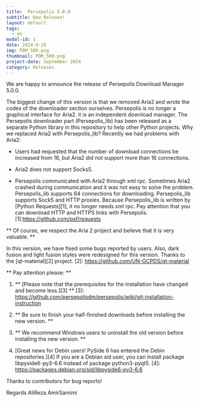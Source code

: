 ```yaml
---
title:  Persepolis 5.0.0
subtitle: New Release!
layout: default
tags:
  - en
modal-id: 1
date: 2024-9-29
img: PDM_500.png
thumbnail: PDM_500.png
project-date: September 2024
category: Releases
---
```


We are happy to announce the release of Persepolis Download Manager 5.0.0.


The biggest change of this version is that we removed Aria2 and wrote the codes of the downloader section ourselves. Persepolis is no longer a graphical interface for Aria2. it is an independent download manager. The Persepolis downloader part (Persepolis_lib) has been released as a separate Python library in this repository to help other Python projects.
Why we replaced Aria2 with Persepolis_lib? Recently we had problems with Aria2:

  - Users had requested that the number of download connections be increased from 16, but Aria2 did not support more than 16 connections.

  - Aria2 does not support Socks5.

  - Persepolis communicated with Aria2 through xml rpc. Sometimes Aria2 crashed during communication and it was not easy to solve the problem.
  Persepolis_lib supports 64 connections for downloading. Persepolis_lib supports Sock5 and HTTP proxies. Because Persepolis_lib is written by [Python Requests][1], it no longer needs xml rpc. Pay attention that you can download HTTP and HTTPS links with Persepolis.
  [1]:https://github.com/psf/requests


** Of course, we respect the Aria 2 project and believe that it is very valuable. **

In this version, we have fixed some bugs reported by users. Also, dark fusion and light fusion styles were redesigned for this version. Thanks to the [qt-material][2] project.
[2]: https://github.com/UN-GCPDS/qt-material

** Pay attention please: **

1. ** [Please note that the prerequisites for the installation have changed and become less.][3] **
[3]: https://github.com/persepolisdm/persepolis/wiki/git-installation-instruction

2. ** Be sure to finish your half-finished downloads before installing the new version. **

3. ** We recommend Windows users to uninstall the old version before installing the new version. **

4. [Great news for Debin users! PySide 6 has entered the Debin repositories.][4] If you are a Debian sid user, you can install package libpyside6-py3-6.6 instead of package python3-pyqt5.
[4]: https://packages.debian.org/sid/libpyside6-py3-6.6

Thanks to contributors for bug reports!

Regards
AliReza AmirSamimi